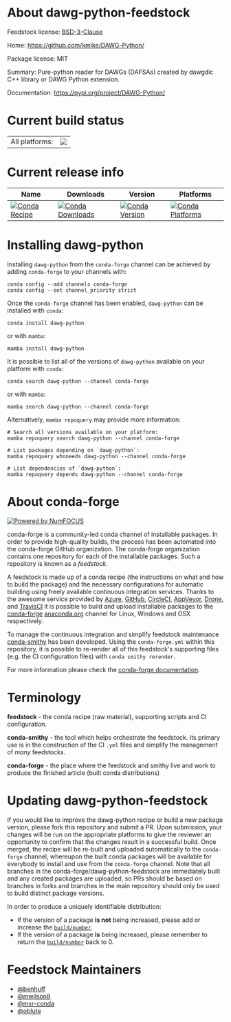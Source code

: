 About dawg-python-feedstock
===========================

Feedstock license: [BSD-3-Clause](https://github.com/conda-forge/dawg-python-feedstock/blob/main/LICENSE.txt)

Home: https://github.com/kmike/DAWG-Python/

Package license: MIT

Summary: Pure-python reader for DAWGs (DAFSAs) created by dawgdic C++ library or DAWG Python extension.

Documentation: https://pypi.org/project/DAWG-Python/

Current build status
====================


<table><tr><td>All platforms:</td>
    <td>
      <a href="https://dev.azure.com/conda-forge/feedstock-builds/_build/latest?definitionId=8995&branchName=main">
        <img src="https://dev.azure.com/conda-forge/feedstock-builds/_apis/build/status/dawg-python-feedstock?branchName=main">
      </a>
    </td>
  </tr>
</table>

Current release info
====================

| Name | Downloads | Version | Platforms |
| --- | --- | --- | --- |
| [![Conda Recipe](https://img.shields.io/badge/recipe-dawg--python-green.svg)](https://anaconda.org/conda-forge/dawg-python) | [![Conda Downloads](https://img.shields.io/conda/dn/conda-forge/dawg-python.svg)](https://anaconda.org/conda-forge/dawg-python) | [![Conda Version](https://img.shields.io/conda/vn/conda-forge/dawg-python.svg)](https://anaconda.org/conda-forge/dawg-python) | [![Conda Platforms](https://img.shields.io/conda/pn/conda-forge/dawg-python.svg)](https://anaconda.org/conda-forge/dawg-python) |

Installing dawg-python
======================

Installing `dawg-python` from the `conda-forge` channel can be achieved by adding `conda-forge` to your channels with:

```
conda config --add channels conda-forge
conda config --set channel_priority strict
```

Once the `conda-forge` channel has been enabled, `dawg-python` can be installed with `conda`:

```
conda install dawg-python
```

or with `mamba`:

```
mamba install dawg-python
```

It is possible to list all of the versions of `dawg-python` available on your platform with `conda`:

```
conda search dawg-python --channel conda-forge
```

or with `mamba`:

```
mamba search dawg-python --channel conda-forge
```

Alternatively, `mamba repoquery` may provide more information:

```
# Search all versions available on your platform:
mamba repoquery search dawg-python --channel conda-forge

# List packages depending on `dawg-python`:
mamba repoquery whoneeds dawg-python --channel conda-forge

# List dependencies of `dawg-python`:
mamba repoquery depends dawg-python --channel conda-forge
```


About conda-forge
=================

[![Powered by
NumFOCUS](https://img.shields.io/badge/powered%20by-NumFOCUS-orange.svg?style=flat&colorA=E1523D&colorB=007D8A)](https://numfocus.org)

conda-forge is a community-led conda channel of installable packages.
In order to provide high-quality builds, the process has been automated into the
conda-forge GitHub organization. The conda-forge organization contains one repository
for each of the installable packages. Such a repository is known as a *feedstock*.

A feedstock is made up of a conda recipe (the instructions on what and how to build
the package) and the necessary configurations for automatic building using freely
available continuous integration services. Thanks to the awesome service provided by
[Azure](https://azure.microsoft.com/en-us/services/devops/), [GitHub](https://github.com/),
[CircleCI](https://circleci.com/), [AppVeyor](https://www.appveyor.com/),
[Drone](https://cloud.drone.io/welcome), and [TravisCI](https://travis-ci.com/)
it is possible to build and upload installable packages to the
[conda-forge](https://anaconda.org/conda-forge) [anaconda.org](https://anaconda.org/)
channel for Linux, Windows and OSX respectively.

To manage the continuous integration and simplify feedstock maintenance
[conda-smithy](https://github.com/conda-forge/conda-smithy) has been developed.
Using the ``conda-forge.yml`` within this repository, it is possible to re-render all of
this feedstock's supporting files (e.g. the CI configuration files) with ``conda smithy rerender``.

For more information please check the [conda-forge documentation](https://conda-forge.org/docs/).

Terminology
===========

**feedstock** - the conda recipe (raw material), supporting scripts and CI configuration.

**conda-smithy** - the tool which helps orchestrate the feedstock.
                   Its primary use is in the construction of the CI ``.yml`` files
                   and simplify the management of *many* feedstocks.

**conda-forge** - the place where the feedstock and smithy live and work to
                  produce the finished article (built conda distributions)


Updating dawg-python-feedstock
==============================

If you would like to improve the dawg-python recipe or build a new
package version, please fork this repository and submit a PR. Upon submission,
your changes will be run on the appropriate platforms to give the reviewer an
opportunity to confirm that the changes result in a successful build. Once
merged, the recipe will be re-built and uploaded automatically to the
`conda-forge` channel, whereupon the built conda packages will be available for
everybody to install and use from the `conda-forge` channel.
Note that all branches in the conda-forge/dawg-python-feedstock are
immediately built and any created packages are uploaded, so PRs should be based
on branches in forks and branches in the main repository should only be used to
build distinct package versions.

In order to produce a uniquely identifiable distribution:
 * If the version of a package **is not** being increased, please add or increase
   the [``build/number``](https://docs.conda.io/projects/conda-build/en/latest/resources/define-metadata.html#build-number-and-string).
 * If the version of a package **is** being increased, please remember to return
   the [``build/number``](https://docs.conda.io/projects/conda-build/en/latest/resources/define-metadata.html#build-number-and-string)
   back to 0.

Feedstock Maintainers
=====================

* [@benhuff](https://github.com/benhuff/)
* [@mwilson8](https://github.com/mwilson8/)
* [@mxr-conda](https://github.com/mxr-conda/)
* [@oblute](https://github.com/oblute/)

